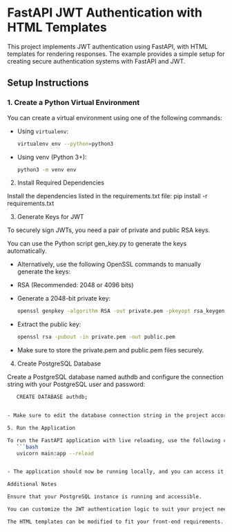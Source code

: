 # FastAPI JWT Authentication with HTML Templates

This project implements JWT authentication using FastAPI, with HTML templates for rendering responses. The example provides a simple setup for creating secure authentication systems with FastAPI and JWT.

## Setup Instructions

### 1. Create a Python Virtual Environment

You can create a virtual environment using one of the following commands:

- Using `virtualenv`:
  ```bash
  virtualenv env --python=python3


- Using venv (Python 3+):
    ```bash
    python3 -m venv env


2. Install Required Dependencies

Install the dependencies listed in the requirements.txt file:
pip install -r requirements.txt

3. Generate Keys for JWT

To securely sign JWTs, you need a pair of private and public RSA keys.

You can use the Python script gen_key.py to generate the keys automatically.

- Alternatively, use the following OpenSSL commands to manually generate the keys:

- RSA (Recommended: 2048 or 4096 bits)

- Generate a 2048-bit private key:
    ```bash
    openssl genpkey -algorithm RSA -out private.pem -pkeyopt rsa_keygen_bits:2048


- Extract the public key:
    ```bash
    openssl rsa -pubout -in private.pem -out public.pem

- Make sure to store the private.pem and public.pem files securely.

4. Create PostgreSQL Database

Create a PostgreSQL database named authdb and configure the connection string with your PostgreSQL user and password:
 ```bash
    CREATE DATABASE authdb;


- Make sure to edit the database connection string in the project accordingly.

5. Run the Application

To run the FastAPI application with live reloading, use the following command:
    ```bash
    uvicorn main:app --reload


- The application should now be running locally, and you can access it at http://localhost:8000.

Additional Notes

Ensure that your PostgreSQL instance is running and accessible.

You can customize the JWT authentication logic to suit your project needs.

The HTML templates can be modified to fit your front-end requirements.

